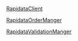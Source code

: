 [RapidataClient](reference/rapidata/rapidata_client/rapidata_client.md)

[RapidataOrderManger](reference/rapidata/rapidata_client/order/rapidata_order_manager.md)

[RapidataValidationManger](reference/rapidata/rapidata_client/validation/validation_set_manager.md)
